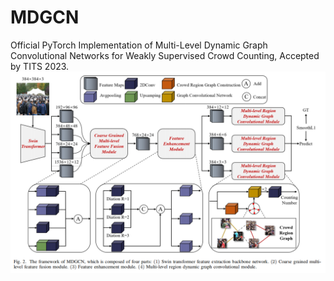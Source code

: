 # MDGCN
Official PyTorch Implementation of Multi-Level Dynamic Graph Convolutional Networks for Weakly Supervised Crowd Counting, Accepted by TITS 2023.
![image](MDGCN.png)
